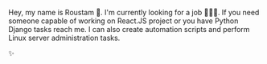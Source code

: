 Hey, my name is Roustam 👋. I'm currently looking for a job 👨🏻‍💻.
If you need someone capable of working on React.JS project or you have Python Django tasks reach me. I can also create automation scripts
and perform Linux server administration tasks. 

✨
